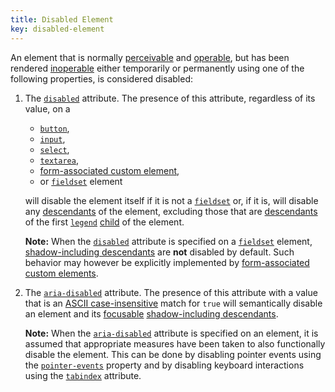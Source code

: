 ```yaml
---
title: Disabled Element
key: disabled-element
---
```


An element that is normally [perceivable][] and [operable][], but has been rendered [inoperable][operable] either temporarily or permanently using one of the following properties, is considered disabled:

1. The [`disabled`][disabled] attribute. The presence of this attribute, regardless of its value, on a

   - [`button`][button],
   - [`input`][input],
   - [`select`][select],
   - [`textarea`][textarea],
   - [form-associated custom element][],
   - or [`fieldset`][fieldset] element

   will disable the element itself if it is not a [`fieldset`][fieldset] or, if it is, will disable any [descendants][descendant] of the element, excluding those that are [descendants][descendant] of the first [`legend`][legend] [child][] of the element.

   **Note:** When the [`disabled`][disabled] attribute is specified on a [`fieldset`][fieldset] element, [shadow-including descendants][shadow-including descendant] are **not** disabled by default. Such behavior may however be explicitly implemented by [form-associated custom elements][form-associated custom element].

2. The [`aria-disabled`][aria-disabled] attribute. The presence of this attribute with a value that is an [ASCII case-insensitive][] match for `true` will semantically disable an element and its [focusable][] [shadow-including descendants][shadow-including descendant].

   **Note:** When the [`aria-disabled`][aria-disabled] attribute is specified on an element, it is assumed that appropriate measures have been taken to also functionally disable the element. This can be done by disabling pointer events using the [`pointer-events`][pointer-events] property and by disabling keyboard interactions using the [`tabindex`][tabindex] attribute.

[aria-disabled]: https://www.w3.org/TR/wai-aria/#aria-disabled
[ascii case-insensitive]: https://infra.spec.whatwg.org/#ascii-case-insensitive
[button]: https://html.spec.whatwg.org/multipage/form-elements.html#the-button-element
[child]: https://dom.spec.whatwg.org/#concept-tree-child
[descendant]: https://dom.spec.whatwg.org/#concept-tree-descendant
[disabled]: https://html.spec.whatwg.org/multipage/form-control-infrastructure.html#attr-fe-disabled
[fieldset]: https://html.spec.whatwg.org/multipage/form-elements.html#the-fieldset-element
[focusable]: https://html.spec.whatwg.org/multipage/interaction.html#focusable-area
[form-associated custom element]: https://html.spec.whatwg.org/multipage/custom-elements.html#form-associated-custom-element
[input]: https://html.spec.whatwg.org/multipage/input.html#the-input-element
[legend]: https://html.spec.whatwg.org/multipage/form-elements.html#the-legend-element
[operable]: https://www.w3.org/TR/wai-aria/#dfn-operable
[perceivable]: https://www.w3.org/TR/wai-aria/#dfn-perceivable
[pointer-events]: https://www.w3.org/TR/SVG2/interact.html#PointerEventsProperty
[select]: https://html.spec.whatwg.org/multipage/form-elements.html#the-select-element
[shadow-including descendant]: https://dom.spec.whatwg.org/#concept-shadow-including-descendant
[tabindex]: https://html.spec.whatwg.org/multipage/interaction.html#the-tabindex-attribute
[textarea]: https://html.spec.whatwg.org/multipage/form-elements.html#the-textarea-element
